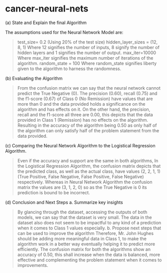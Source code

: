 # cancer-neural-nets

(a)	State and Explain the final Algorithm

The assumptions used for the Neural Network Model are:
>test_size= 0.2 (Using 20% of the test size)
>hidden_layer_sizes = (12, 8, 1)
Where 12 signifies the number of inputs, 8 signify the number of hidden layers and 1 signifies the number of output.
>max_iter=10000
Where max_iter signifies the maximum number of iterations of the algorithm.
>random_state = 100
Where random_state signifies liberty given to the algorithm to harness the randomness.

(b)	Evaluating the Algorithm
 
>From the confusion matrix we can say that the neural network cannot predict the True Negative (0).
>The precision (0.60), recall (0.75) and the f1-score (0.67) of Class 0 (No Remission) have values that are more than 0 and the data provided holds a significance on the algorithm and has effects on it.
>On the other hand, the precision, recall and the f1-score all three are 0.00, this depicts that the data provided in Class 1 (Remission) has no effects on the algorithm.
> Resulting in the accuracy of the algorithm being 0.50 as only half of the algorithm can only satisfy half of the problem statement from the data provided.

(c) Comparing the Neural Network Algorithm to the Logistical Regression Algorithm.

>Even if the accuracy and support are the same in both algorithms, In the Logistical Regression Algorithm, the confusion matrix depicts that the predicted class, as well as the actual class, have values (2, 2, 1, 1) (True Positive, False Negative, False Positive, False Negative) respectively. Whereas in Neural Network Algorithm the confusion matrix the values are (3, 1, 2, 0) so as the True Negative is 0 its prediction is bound to be incorrect.

(d)	Conclusion and Next Steps
a.	Summarize key insights
>By glancing through the dataset, accessing the outputs of both models, we can say that the dataset is very small.
>The data in the dataset also does not seem to be impactful to any kind of a prediction when it comes to Class 1 values especially.
b.	Propose next steps that can be used to improve the algorithm
> Therefore, Mr. John Hughes should be adding more meaningful data in Class 1, to make the algorithm work in a better way eventually helping it to predict more efficiently.
>The confusion matrix for both the algorithms show an accuracy of 0.50, this shall increase when the data is balanced, more effective and complementing the problem statement when it comes to improvements.
